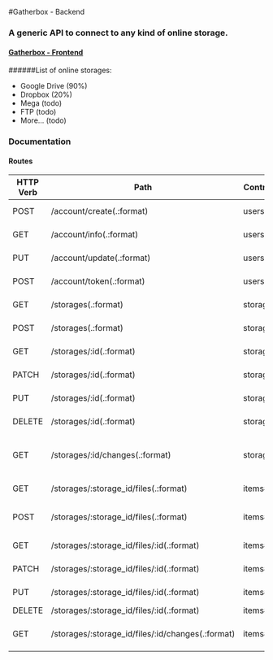 #Gatherbox - Backend
### A generic API to connect to any kind of online storage.
#### [Gatherbox - Frontend](https://github.com/Ephismen/GBFE)

######List of online storages: 
- Google Drive (90%)
- Dropbox (20%)
- Mega (todo)
- FTP (todo)
- More... (todo)

### Documentation
#### Routes

<table>
<tr>
  <th>HTTP Verb</th> 
  <th>Path</th>
  <th>Controller#Action</th>
  <th>Description</th>
</tr>
<tbody>
<tr>
  <td>
POST
  </td>
  <td>
/account/create(.:format)
  </td>
  <td data-route-reqs="users#create">
users#create
  </td>
  <td>Account creation</td>
</tr>
<tr>
  <td>
GET
  </td>
  <td>
/account/info(.:format)
  </td>
  <td data-route-reqs="users#show">
users#show
  </td>
  <td>Account informations</td>
</tr>
<tr>
  <td>
PUT
  </td>
  <td>
/account/update(.:format)
  </td>
  <td data-route-reqs="users#update">
users#update
  </td>
  <td>Account edit</td>
</tr>
<tr>
  <td>
POST
  </td>
  <td>
/account/token(.:format)
  </td>
  <td data-route-reqs="users#token">
users#token
  </td>
  <td>Login - auth token</td>
</tr>
<tr>
  <td>
GET
  </td>
  <td>
/storages(.:format)
  </td>
  <td data-route-reqs="storages#index">
storages#index
  </td>
  <td>Get all storages</td>
</tr>
<tr>
  <td>
POST
  </td>
  <td>
/storages(.:format)
  </td>
  <td data-route-reqs="storages#create">
storages#create
  </td>
  <td>Add new storage</td>
</tr>
<tr>
  <td>
GET
  </td>
  <td>
/storages/:id(.:format)
  </td>
  <td data-route-reqs="storages#show">
storages#show
  </td>
  <td>Storage informations</td>
</tr>
<tr>
  <td>
PATCH
  </td>
  <td>
/storages/:id(.:format)
  </td>
  <td data-route-reqs="storages#update">
storages#update
  </td>
  <td>Edit storage informations</td>
</tr>
<tr>
  <td>
PUT
  </td>
  <td>
/storages/:id(.:format)
  </td>
  <td data-route-reqs="storages#update">
storages#update
  </td>
  <td>Edit storage informations</td>
</tr>
<tr>
  <td>
DELETE
  </td>
  <td>
/storages/:id(.:format)
  </td>
  <td data-route-reqs="storages#destroy">
storages#destroy
  </td>
  <td>Delete storage</td>
</tr>
<tr>
  <td>
GET
  </td>
  <td>
/storages/:id/changes(.:format)
  </td>
  <td data-route-reqs="storages#changes">
storages#changes
  </td>
  <td>Update remote storage informations</td>
</tr>
<tr>
  <td>
GET
  </td>
  <td>
/storages/:storage_id/files(.:format)
  </td>
  <td data-route-reqs="items#index">
items#index
  </td>
  <td>Storage root files</td>
</tr>
<tr>
  <td>
POST
  </td>
  <td>
/storages/:storage_id/files(.:format)
  </td>
  <td data-route-reqs="items#create">
items#create
  </td>
  <td>Add file/folder to storage</td>
</tr>
<tr>
  <td>
GET
  </td>
  <td>
/storages/:storage_id/files/:id(.:format)
  </td>
  <td data-route-reqs="items#show">
items#show
  </td>
  <td>File informations</td>
</tr>
<tr>
  <td>
PATCH
  </td>
  <td>
/storages/:storage_id/files/:id(.:format)
  </td>
  <td data-route-reqs="items#update">
items#update
  </td>
  <td>Edit file informations</td>
</tr>
<tr>
  <td>
PUT
  </td>
  <td>
/storages/:storage_id/files/:id(.:format)
  </td>
  <td data-route-reqs="items#update">
items#update
  </td>
  <td>Edit file informations</td>
</tr>
<tr>
  <td>
DELETE
  </td>
  <td>
/storages/:storage_id/files/:id(.:format)
  </td>
  <td data-route-reqs="items#destroy">
items#destroy
  </td>
  <td>Delete file</td>
</tr>
<tr>
  <td>
GET
  </td>
  <td>
/storages/:storage_id/files/:id/changes(.:format)
  </td>
  <td data-route-reqs="items#changes">
items#changes
  </td>
  <td>Update remote file informations</td>
</tr>
</tbody>
</table>
